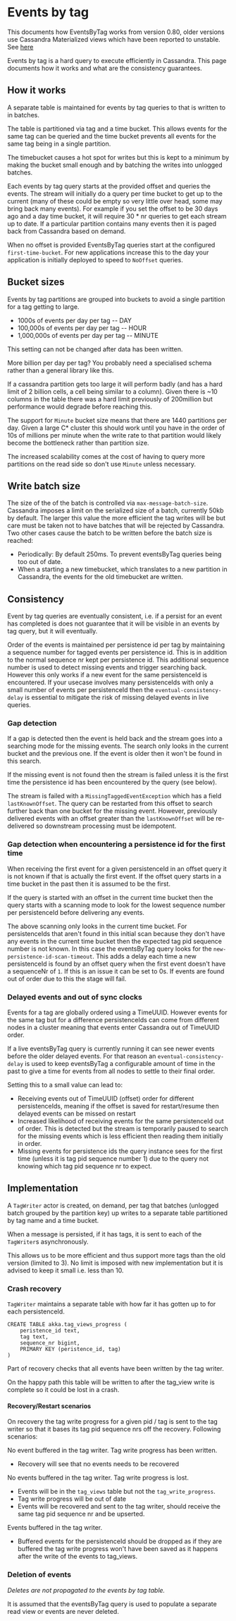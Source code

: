 # Events by tag

This documents how EventsByTag works from version 0.80, older versions use Cassandra Materialized
views which have been reported to unstable. See [here](https://github.com/akka/akka-persistence-cassandra/issues/247)

Events by tag is a hard query to execute efficiently in Cassandra. This page documents
how it works and what are the consistency guarantees.

## How it works

A separate table is maintained for events by tag queries to that is written to in batches.

The table is partitioned via tag and a time bucket. 
This allows events for the same tag can be queried and the time bucket prevents all events
for the same tag being in a single partition.
 
The timebucket causes a hot spot for writes but
this is kept to a minimum by making the bucket small enough and by batching the writes into
unlogged batches.

Each events by tag query starts at the provided offset and queries the events. 
The stream will initially do a query per time bucket to get up to the current 
(many of these could be empty so very little over head, some may bring back many events). For example
if you set the offset to be 30 days ago and a day time bucket, it will require 30 * nr queries to get each stream up to date. 
If a particular partition contains many events then it is paged back from Cassandra based on demand.

When no offset is provided EventsByTag queries start at the configured `first-time-bucket`. For new applications
increase this to the day your application is initially deployed to speed to `NoOffset` queries.

## Bucket sizes 

Events by tag partitions are grouped into buckets to avoid a single partition for a tag
getting to large. 

* 1000s of events per day per tag -- DAY
* 100,000s  of events per day per tag -- HOUR
* 1,000,000s of events per day per tag -- MINUTE
 
This setting can not be changed after data has been written.
 
More billion per day per tag? You probably need a specialised schema rather than a general library like this.

If a cassandra partition gets too large it will perform badly (and has a hard limit of 2 billion cells, a cell being similar to a column). 
Given there is ~10 columns in the table there was a hard limit previously of 200million but performance would degrade before reaching this. 

The support for `Minute` bucket size means that there are 1440 partitions per day. 
Given a large C* cluster this should work until you have in the order of 10s of millions per minute
when the write rate to that partition would likely become the bottleneck rather than partition size.

The increased scalability comes at the cost of having to query more partitions on the read side so don't 
use `Minute` unless necessary.

## Write batch size

The size of the of the batch is controlled via `max-message-batch-size`. Cassandra imposes a limit on the serialized size
of a batch, currently 50kb by default. The larger this value the more efficient the tag writes will be but care must 
be taken not to have batches that will be rejected by Cassandra. Two other cases cause the batch to be written before the batch size is reached:
* Periodically: By default 250ms. To prevent eventsByTag queries being too out of date.
* When a starting a new timebucket, which translates to a new partition in Cassandra, the events for the old timebucket are written.


## Consistency

Event by tag queries are eventually consistent, i.e. if a persist for an event has completed
is does not guarantee that it will be visible in an events by tag query, but it will eventually.

Order of the events is maintained per persistence id per tag by maintaining a sequence number for tagged events per persistence id.
This is in addition to the normal sequence nr kept per persistence id.
This additional sequence number is used to detect missing events and trigger searching back. However this only works if
a new event for the same persistenceId is encountered. If your usecase involves many persistenceIds with only a small 
number of events per persistenceId then the `eventual-consistency-delay` is essential to mitigate the risk of missing
delayed events in live queries.

### Gap detection

If a gap is detected then the event is held back and the stream goes into a searching mode for the missing
events. The search only looks in the current bucket and the previous one. If the event is older then it won't be found in this search.

If the missing event is not found then the stream is failed unless it is the first time the persistence id
has been encountered by the query (see below).

The stream is failed with a `MissingTaggedEventException` which has a field `lastKnownOffset`. The query can be restarted
from this offset to search further back than one bucket for the missing event. However, previously delivered events with an offset
greater than the `lastKnownOffset` will be re-delivered so downstream processing must be idempotent.

### Gap detection when encountering a persistence id for the first time

When receiving the first event for a given persistenceId in an offset query it is not known 
if that is actually the first event. If the offset query starts in a time bucket in the past then
it is assumed to be the first. 

If the query is started with an offset in the current time bucket then
the query starts with a scanning mode to look for the lowest sequence number per persistenceId
before delivering any events.
 
The above scanning only looks in the current time bucket. For persistenceIds that aren't found in this initial scan because they 
don't have any events in the current time bucket then the expected tag pid sequence number is not known. 
In this case the eventsByTag query looks for the `new-persistence-id-scan-timeout`. This adds a delay each time a new persistenceId
is found by an offset query when the first event doesn't have a sequenceNr of `1`. 
If this is an issue it can be set to 0s. If events are found out of order due to this
the stage will fail.  

### Delayed events and out of sync clocks

Events for a tag are globally ordered using a TimeUUID.
However events for the same tag but for a difference persistenceIds can come from different nodes in a cluster meaning that
events enter Cassandra out of TimeUUID order. 

If a live eventsByTag query is currently running it can see newer events before the older delayed events. For
that reason an `eventual-consistency-delay` is used to keep eventsByTag a configurable amount of time in the past to give a time
for events from all nodes to settle to their final order.

Setting this to a small value can lead to:
* Receiving events out of TimeUUID (offset) order for different persistenceIds, meaning if the offset is saved for restart/resume then delayed events can be missed on restart 
* Increased likelihood of receiving events for the same persistenceId out of order. This is detected but the stream is temporarily paused to search for the missing events which is less efficient then reading them initially in order.
* Missing events for persistence ids the query instance sees for the first time (unless it is tag pid sequence number 1) due to the query not knowing which tag pid sequence nr to expect.

## Implementation

A `TagWriter` actor is created, on demand, per tag that batches (unlogged batch grouped by the partition key)
up writes to a separate table partitioned by tag name and a time bucket.

When a message is persisted, if it has tags, it is sent to each of the `TagWriter`s asynchronously.

This allows us to be more efficient and thus support more tags than the old version (limited to 3). No limit is 
imposed with new implementation but it is advised to keep it small i.e. less than 10.


### Crash recovery

`TagWriter` maintains a separate table with how far it has gotten up to
for each persistenceId.

```
CREATE TABLE akka.tag_views_progress (                              
    peristence_id text,           
    tag text,                     
    sequence_nr bigint,           
    PRIMARY KEY (peristence_id, tag)                                
)
```

Part of recovery checks that all events have been written by the tag writer.

On the happy path this table will be written to after the tag_view write is complete
so it could be lost in a crash. 

#### Recovery/Restart scenarios

On recovery the tag write progress for a given pid / tag is sent to the tag writer so that
it bases its tag pid sequence nrs off the recovery. Following scenarios:

No event buffered in the tag writer. Tag write progress has been written.
* Recovery will see that no events needs to be recovered

No events buffered in the tag writer. Tag write progress is lost.
* Events will be in the `tag_views` table but not the `tag_write_progress`.
* Tag write progress will be out of date
* Events will be recovered and sent to the tag writer, should receive the same tag pid sequence nr and be upserted.

Events buffered in the tag writer. 
* Buffered events for the persistenceId should be dropped as if they are buffered the tag write progress
won't have been saved as it happens after the write of the events to tag_views.



### Deletion of events

*Deletes are not propagated to the events by tag table.*

It is assumed that the eventsByTag query is used to populate a separate read view or
events are never deleted.


